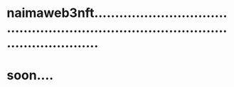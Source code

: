 # naimaweb3nft...........................................................................................................
# soon....
